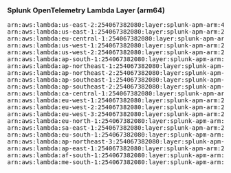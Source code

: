 <h3>Splunk OpenTelemetry Lambda Layer (arm64)</h3>

<pre>
arn:aws:lambda:us-east-2:254067382080:layer:splunk-apm-arm:42
arn:aws:lambda:us-east-1:254067382080:layer:splunk-apm-arm:24
arn:aws:lambda:eu-central-1:254067382080:layer:splunk-apm-arm:24
arn:aws:lambda:us-west-1:254067382080:layer:splunk-apm-arm:24
arn:aws:lambda:us-west-2:254067382080:layer:splunk-apm-arm:24
arn:aws:lambda:ap-south-1:254067382080:layer:splunk-apm-arm:24
arn:aws:lambda:ap-northeast-1:254067382080:layer:splunk-apm-arm:24
arn:aws:lambda:ap-northeast-2:254067382080:layer:splunk-apm-arm:24
arn:aws:lambda:ap-southeast-1:254067382080:layer:splunk-apm-arm:24
arn:aws:lambda:ap-southeast-2:254067382080:layer:splunk-apm-arm:24
arn:aws:lambda:ca-central-1:254067382080:layer:splunk-apm-arm:24
arn:aws:lambda:eu-west-1:254067382080:layer:splunk-apm-arm:24
arn:aws:lambda:eu-west-2:254067382080:layer:splunk-apm-arm:24
arn:aws:lambda:eu-west-3:254067382080:layer:splunk-apm-arm:24
arn:aws:lambda:eu-north-1:254067382080:layer:splunk-apm-arm:24
arn:aws:lambda:sa-east-1:254067382080:layer:splunk-apm-arm:24
arn:aws:lambda:eu-south-1:254067382080:layer:splunk-apm-arm:24
arn:aws:lambda:ap-northeast-3:254067382080:layer:splunk-apm-arm:24
arn:aws:lambda:ap-east-1:254067382080:layer:splunk-apm-arm:24
arn:aws:lambda:af-south-1:254067382080:layer:splunk-apm-arm:24
arn:aws:lambda:me-south-1:254067382080:layer:splunk-apm-arm:24
</pre>
